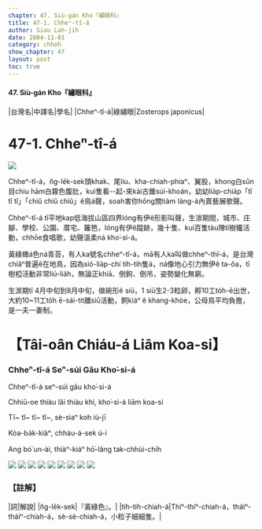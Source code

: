 ```yaml
---
chapter: 47. Siù-gán Kho『繡眼科』
title: 47-1. Chheⁿ-tî-á
author: Siau Lah-jih
date: 2004-11-01    
category: chheh
show_chapter: 47
layout: post
toc: true
---
```


#### 47. Siù-gán Kho『繡眼科』


|台灣名|中譯名|學名|
|Chheⁿ-tî-á|綠繡眼|Zosterops japonicus|


# 47-1. Chheⁿ-tî-á

![](../too5/47/47-1-1.Chheⁿ-tî-á.jpg)


Chheⁿ-tî-á，n̂g-le̍k-sek頭khak、尾liu、kha-chiah-phiaⁿ、翼股，khong白sûn目chiu hām白霧色腹肚，kui隻看--起-來kài古錐súi-khoán，幼幼lia̍p-chia̍p「tĭ tĭ tĭ」「chiŭ chiŭ chiŭ」ê鳥á聲，soah害你hông關tiàm láng-á內賣藝展歌聲。
 
Chheⁿ-tî-á tī平地kap低海拔山區四界lóng有伊ê形影叫聲，生湠期間，城市、庄腳、學校、公園、厝宅、籬笆，lóng有伊ê蹤跡，幾十隻、kui百隻tàu陣tī樹欉活動，chhōe食唱歌，幼聲溫柔ná kho͘-si-á。

黃綠橄á色ná青苔，有人ka號名chheⁿ-tî-á，mā有人ka叫做chheⁿ-thî-á，是台灣chiâⁿ普遍ê在地鳥，因為sió-lia̍p-chí tih-tih隻á，ná像地心引力無伊ê ta-ôa，tī樹椏活動非常liú-lia̍h，無論正khiā、倒鉤、倒吊，姿勢變化無窮。

生湠期tī 4月中旬到8月中旬，做碗形ê siū，1 siū生2-3粒卵，孵10工to̍h-ē出世，大約10~11工to̍h ē-sái-tit離siū活動，飼kiáⁿ ê khang-khòe，公母鳥平均負擔，是一夫一妻制。





# 【Tâi-oân Chiáu-á Liām Koa-si】

### **Chheⁿ-tî-á Seⁿ-súi Gâu Kho͘-si-á**


Chheⁿ-tî-á seⁿ-súi gâu kho͘-si-á

Chhiū-oe thiàu lâi thiàu khì, kho͘-si-á liām koa-si

Tĭ~ tĭ~ tĭ~ tĭ~, sè-siaⁿ koh iù-jī

Kòa-ba̍k-kiàⁿ, chháu-á-sek ú-i

Ang bó͘ un-ài, thiàⁿ-kiáⁿ hō͘-lâng tak-chhùi-chi̍h

 
![](../too5/47/47-1-2.Chheⁿ-tî-á.jpg)
![](../too5/47/47-1-3.Chheⁿ-tî-á.jpg)
![](../too5/47/47-1-5.Chheⁿ-tî-á.jpg)
![](../too5/47/47-1-6.Chheⁿ-tî-á.jpg)
![](../too5/47/47-1-7.Chheⁿ-tî-á.jpg)
![](../too5/47/47-1-8.Chheⁿ-tî-á.jpg)
![](../too5/47/47-1-9.Chheⁿ-tî-á.jpg)
![](../too5/47/47-1-4.Chheⁿ-tî-á.jpg)
![](../too5/47/47-1-10.Chheⁿ-tî-á.jpg)




### 【註解】

|詞|解說|
|n̂g-le̍k-sek|『黃綠色』。|
|tih-tih-chiah-á|Thíⁿ-thíⁿ-chiah-á，tháiⁿ-tháiⁿ-chiah-á，sè-sè-chiah-á，小粒子細細隻。|






